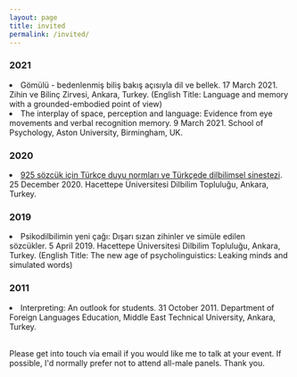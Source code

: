 ```yaml
---
layout: page
title: invited
permalink: /invited/
---
```


<h3>2021</h3>

<li>Gömülü - bedenlenmiş biliş bakış açısıyla dil ve bellek. 17 March 2021. Zihin ve Bilinç Zirvesi, Ankara, Turkey. (English Title: Language and memory with a grounded-embodied point of view)</li>

<li>The interplay of space, perception and language: Evidence from eye movements and verbal recognition memory. 9 March 2021. School of Psychology, Aston University, Birmingham, UK.</li>

<h3>2020</h3>

<li><a href="https://youtu.be/tmsFJWQqPX8">925 sözcük için Türkçe duyu normları ve Türkçede dilbilimsel sinestezi</a>. 25 December 2020. Hacettepe Üniversitesi Dilbilim Topluluğu, Ankara, Turkey.</li>

<h3>2019</h3>

<li>Psikodilbilimin yeni çağı: Dışarı sızan zihinler ve simüle edilen sözcükler. 5 April 2019. Hacettepe Üniversitesi Dilbilim Topluluğu, Ankara, Turkey. (English Title: The new age of psycholinguistics: Leaking minds and simulated words)</li>

<h3>2011</h3>

<li>Interpreting: An outlook for students. 31 October 2011. Department of Foreign Languages Education, Middle East Technical University, Ankara, Turkey.</li><br>

<p>Please get into touch via email if you would like me to talk at your event. If possible, I'd normally prefer not to attend all-male panels. Thank you.</p>
